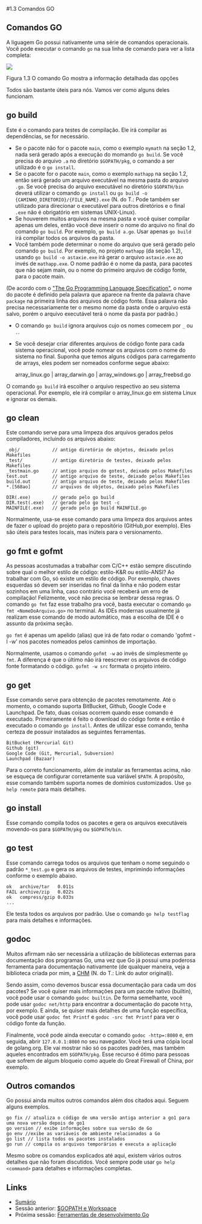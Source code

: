 #1.3 Comandos GO

## Comandos GO

A liguagem Go possui nativamente uma série de comandos operacionais. Você pode executar o comando `go` na sua linha de comando para ver a lista completa:

![](images/1.3.go.png?raw=true)

Figura 1.3 O comando Go mostra a informação detalhada das opções

Todos são bastante úteis para nós. Vamos ver como alguns deles funcionam.

## go build

Este é o comando para testes de compilação. Ele irá compilar as dependências, se for necessário.

- Se o pacote não for o pacote `main`, como o exemplo `mymath` na seção 1.2, nada será gerado após a execução do momando `go build`. Se você precisa do arquivo `.a` no diretório `$GOPATH/pkg`, o comando a ser utilizado é o `go install`.
- Se o pacote for o pacote `main`, como o exemplo `mathapp` na seção 1.2, então será gerado um arquivo executável na mesma pasta do arquivo `.go`. Se você precisa do arquivo executável no diretório `$GOPATH/bin` deverá utilizar o comando `go install` ou `go build -o {CAMINHO_DIRETORIO}/{FILE_NAME}.exe` (N. do T.: Pode também ser utilizado para direcionar o executável para outros diretórios e o final `.exe` não é obrigatório em sistemas UNIX-Linux).
- Se houverem muitos arquivos na mesma pasta e você quiser compilar apenas um deles, então você deve inserir o nome do arquivo no final do comando `go build`. Por exemplo, `go build a.go`. Usar apenas `go build` irá compilar todos os arquivos da pasta.
- Você também pode determinar o nome do arquivo que será gerado pelo comando `go build`. Por exemplo, no projeto `mathapp` (da seção 1.2), usando `go build -o astaxie.exe` irá gerar o arquivo `astaxie.exe` ao invés de `mathapp.exe`. O nome padrão é o nome da pasta, para pacotes que não sejam main, ou o nome do primeiro arquivo de código fonte, para o pacote main.

(De acordo com o ["The Go Programming Language Specification"](https://golang.org/ref/spec), o nome do pacote é definido pela palavra que aparece na frente da palavra chave `package` na primeira linha dos arquivos de código fonte. Essa palavra não precisa necessariamente ter o mesmo nome da pasta onde o arquivo está salvo, porém o arquivo executável terá o nome da pasta por padrão.)

- O comando `go build` ignora arquivos cujo os nomes comecem por `_` ou `.`.
- Se você desejar criar diferentes arquivos de código fonte para cada sistema operacional, você pode nomear os arquivos com o nome do sistema no final. Suponha que temos alguns códigos para carregamento de arrays, eles podem ser nomeados conforme segue abaixo:

	array_linux.go | array_darwin.go | array_windows.go | array_freebsd.go

O comando `go build` irá escolher o arquivo respectivo ao seu sistema operacional. Por exemplo, ele irá compilar o array_linux.go em sistema Linux e ignorar os demais.

## go clean

Este comando serve para uma limpeza dos arquivos gerados pelos compiladores, incluindo os arquivos abaixo:

	_obj/            // antigo diretório de objetos, deixado pelos Makefiles
	_test/           // antigo diretório de testes, deixado pelos Makefiles
	_testmain.go     // antigo arquivo do gotest, deixado pelos Makefiles
	test.out         // antigo arquivo de teste, deixado pelos Makefiles
	build.out        // antigo arquivo de teste, deixado pelos Makefiles
	*.[568ao]        // arquivos de objetos, deixado pelos Makefiles

	DIR(.exe)        // gerado pelo go build
	DIR.test(.exe)   // gerado pelo go test -c
	MAINFILE(.exe)   // gerado pelo go build MAINFILE.go

Normalmente, usa-se esse comando para uma limpeza dos arquivos antes de fazer o upload do projeto para o repositório (GitHub,por exemplo). Eles são úteis para testes locais, mas inúteis para o versionamento.

## go fmt e gofmt

As pessoas acostumadas a trabalhar com C/C++ estão sempre discutindo sobre qual o melhor estilo de código: estilo-K&R ou estilo-ANSI?
Ao trabalhar com Go, só existe um estilo de código. Por exemplo, chaves esquerdas só devem ser inseridas no final da linha e não podem estar sozinhos em uma linha, caso contrário você receberá um erro de compilação! Felizmente, você não precisa se lembrar dessa regras. O comando `go fmt` faz esse trabalho pra você, basta executar o comando `go fmt <NomeDoArquivo.go>` no terminal. As IDEs modernas usualmente já realizam esse comando de modo automático, mas a escolha de IDE é o assunto da próxima seção.

`go fmt`  é apenas um apelido (alias) que irá de fato rodar o comando 'gofmt -l -w' nos pacotes nomeados pelos caminhos de importação.

Normalmente, usamos o comando `gofmt -w` ao invés de simplesmente `go fmt`. A diferença é que o último não irá reescrever os arquivos de código fonte formatando o código. `gofmt -w src` formata o projeto inteiro.

## go get

Esse comando serve para obtenção de pacotes remotamente. Até o momento, o comando suporta BitBucket, Github, Google Code e Launchpad. De fato, duas coisas ocorrem quando esse comando é executado. Primeiramente é feito o download do código fonte e então é executado o comando `go install`. Antes de utilizar esse comando, tenha certeza de possuir instalados as seguintes ferramentas.

	BitBucket (Mercurial Git)
	Github (git)
	Google Code (Git, Mercurial, Subversion)
	Launchpad (Bazaar)

Para o correto funcionamento, além de instalar as ferramentas acima, não se esqueça de configurar corretamente sua variável `$PATH`. A propósito, esse comando também suporta nomes de domínios customizados. Use `go help remote` para mais detalhes.

## go install

Esse comando compila todos os pacotes e gera os arquivos executáveis movendo-os para `$GOPATH/pkg` ou `$GOPATH/bin`.

## go test

Esse comando carrega todos os arquivos que tenham o nome seguindo o padrão `*_test.go` e gera os arquivos de testes, imprimindo informações conforme o exemplo abaixo.

	ok   archive/tar   0.011s
	FAIL archive/zip   0.022s
	ok   compress/gzip 0.033s
	...

Ele testa todos os arquivos por padrão. Use o comando `go help testflag` para mais detalhes e informações.

## godoc

Muitos afirmam não ser necessária a utilização de bibliotecas externas para documentação dos programas Go, uma vez que Go já possui uma poderosa ferramenta para documentação nativamente (de qualquer maneira, veja a biblioteca criada por mim, a [CHM](https://github.com/astaxie/godoc) (N. do T.: Link do autor original)).

Sendo assim, como devemos buscar essa documentação para cada um dos pacotes?
Se você quiser mais informações para um pacote nativo (builtin), você pode usar o comando `godoc builtin`. De forma semelhante, você pode usar `godoc net/http` para encontrar a documentação do pacote `http`, por exemplo. E ainda, se quiser mais detalhes de uma função específica, você pode usar `godoc fmt Printf` e `godoc -src fmt Printf` para ver o código fonte da função.

Finalmente, você pode ainda executar o comando `godoc -http=:8080` e, em seguida, abrir `127.0.0.1:8080` no seu navegador. Você terá uma cópia local de golang.org. Ele vai mostrar não só os pacotes padrões, mas também aqueles encontrados em `$GOPATH/pkg`. Esse recurso é ótimo para pessoas que sofrem de algum bloqueio como aquele do Great Firewall of China, por exemplo.

## Outros comandos

Go possui ainda muitos outros comandos além dos citados aqui. Seguem alguns exemplos.

	go fix // atualiza o código de uma versão antiga anterior a go1 para uma nova versão depois de go1
	go version // exibe informações sobre sua versão de Go
	go env //exibe as variáveis de ambiente relacionados a Go
	go list // lista todos os pacotes instalados
	go run // compila os arquivos temporários e executa a aplicação

Mesmo sobre os comandos explicados até aqui, existem vários outros detalhes que não foram discutidos. Você sempre pode usar `go help <command>` para detalhes e informações completas.

## Links

- [Sumário](preface.md)
- Sessão anterior: [$GOPATH e Workspace](01.2.md)
- Próxima sessão: [Ferramentas de desenvolvimento Go](01.4.md)
